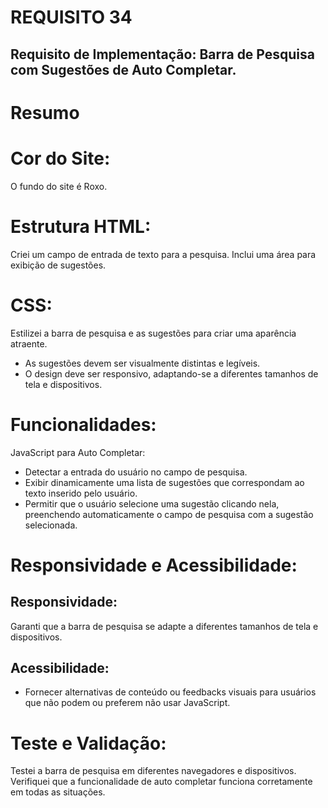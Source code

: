 # REQUISITO 34
## Requisito de Implementação: Barra de Pesquisa com Sugestões de Auto Completar.


# Resumo
# Cor do Site:
O fundo do site é Roxo.
# Estrutura HTML:
Criei um campo de entrada de texto para a pesquisa.
Inclui uma área para exibição de sugestões.
# CSS:
Estilizei a barra de pesquisa e as sugestões para criar uma aparência atraente.
* As sugestões devem ser visualmente distintas e legíveis.
* O design deve ser responsivo, adaptando-se a diferentes tamanhos de tela e dispositivos.
# Funcionalidades:
JavaScript para Auto Completar:
* Detectar a entrada do usuário no campo de pesquisa.
* Exibir dinamicamente uma lista de sugestões que correspondam ao texto inserido pelo usuário.
* Permitir que o usuário selecione uma sugestão clicando nela, preenchendo automaticamente o campo de pesquisa com a sugestão selecionada.
# Responsividade e Acessibilidade:
## Responsividade:
Garanti que a barra de pesquisa se adapte a diferentes tamanhos de tela e dispositivos.
## Acessibilidade:
* Fornecer alternativas de conteúdo ou feedbacks visuais para usuários que não podem ou preferem não usar JavaScript.
# Teste e Validação:
Testei a barra de pesquisa em diferentes navegadores e dispositivos.
Verifiquei que a funcionalidade de auto completar funciona corretamente em todas as situações.
